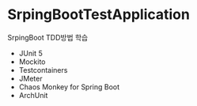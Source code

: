 # SrpingBootTestApplication
SrpingBoot TDD방법 학습
- JUnit 5
- Mockito
- Testcontainers
- JMeter
- Chaos Monkey for Spring Boot
- ArchUnit
